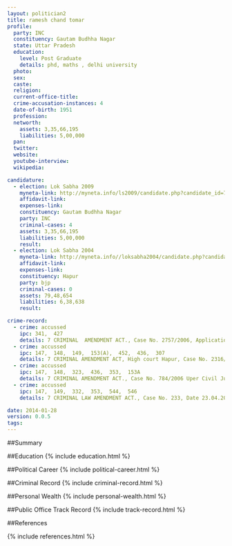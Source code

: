 ```yaml
---
layout: politician2
title: ramesh chand tomar
profile: 
  party: INC
  constituency: Gautam Budhha Nagar
  state: Uttar Pradesh
  education: 
    level: Post Graduate
    details: phd, maths , delhi university
  photo: 
  sex: 
  caste: 
  religion: 
  current-office-title: 
  crime-accusation-instances: 4
  date-of-birth: 1951
  profession: 
  networth: 
    assets: 3,35,66,195
    liabilities: 5,00,000
  pan: 
  twitter: 
  website: 
  youtube-interview: 
  wikipedia: 

candidature: 
  - election: Lok Sabha 2009
    myneta-link: http://myneta.info/ls2009/candidate.php?candidate_id=7057
    affidavit-link: 
    expenses-link: 
    constituency: Gautam Budhha Nagar 
    party: INC
    criminal-cases: 4
    assets: 3,35,66,195
    liabilities: 5,00,000
    result:  
  - election: Lok Sabha 2004
    myneta-link: http://myneta.info//loksabha2004/candidate.php?candidate_id=4386
    affidavit-link: 
    expenses-link: 
    constituency: Hapur 
    party: bjp
    criminal-cases: 0
    assets: 79,48,654
    liabilities: 6,38,638
    result:  

crime-record: 
  - crime: accussed
    ipc: 341,  427
    details: 7 CRIMINAL  AMENDMENT ACT., Case No. 2757/2006, Application No. 21644/2008, Date 24.10.2008, Court CJM JP Nagar 
  - crime: accussed
    ipc: 147,  148,  149,  153(A),  452,  436,  307
    details: 7 CRIMINAL AMENDMENT ACT, High court Hapur, Case No. 2316/2006, Court Uper Chief Judicial Magistrate Hapud 
  - crime: accussed
    ipc: 147,  148,  323,  436,  353,  153A
    details: 7 CRIMINAL AMENDMENT ACT., Case No. 784/2006 Uper Civil Judge (JD)Hapud 
  - crime: accussed
    ipc: 147,  149,  332,  353,  544,  546
    details: 7 CRIMINAL LAW AMENDMENT ACT., Case No. 233, Date 23.04.2007 

date: 2014-01-28
version: 0.0.5
tags: 
---
```

##Summary


##Education
{% include education.html %}


##Political Career
{% include political-career.html %}


##Criminal Record
{% include criminal-record.html %}


##Personal Wealth
{% include personal-wealth.html %}


##Public Office Track Record
{% include track-record.html %}


##References


{% include references.html %}